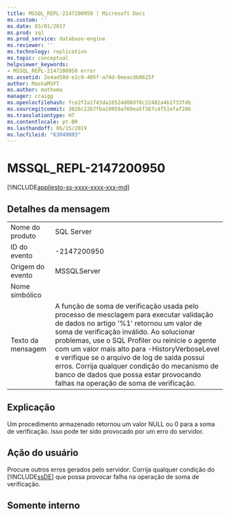 ```yaml
---
title: MSSQL_REPL-2147200950 | Microsoft Docs
ms.custom: ''
ms.date: 03/01/2017
ms.prod: sql
ms.prod_service: database-engine
ms.reviewer: ''
ms.technology: replication
ms.topic: conceptual
helpviewer_keywords:
- MSSQL_REPL-2147200950 error
ms.assetid: 2e4ad58d-e1c9-405f-a74d-0eeacdb8625f
author: MashaMSFT
ms.author: mathoma
manager: craigg
ms.openlocfilehash: fce2f2a1f43da16524d00df8c22482a4b1733fdb
ms.sourcegitcommit: 3026c22b7fba19059a769ea5f367c4f51efaf286
ms.translationtype: HT
ms.contentlocale: pt-BR
ms.lasthandoff: 06/15/2019
ms.locfileid: "63049893"
---
```

# <a name="mssqlrepl-2147200950"></a>MSSQL_REPL-2147200950
[!INCLUDE[appliesto-ss-xxxx-xxxx-xxx-md](../../includes/appliesto-ss-xxxx-xxxx-xxx-md.md)]
    
## <a name="message-details"></a>Detalhes da mensagem  
  
|||  
|-|-|  
|Nome do produto|SQL Server|  
|ID do evento|-2147200950|  
|Origem do evento|MSSQLServer|  
|Nome simbólico||  
|Texto da mensagem|A função de soma de verificação usada pelo processo de mesclagem para executar validação de dados no artigo '%1' retornou um valor de soma de verificação inválido. Ao solucionar problemas, use o SQL Profiler ou reinicie o agente com um valor mais alto para -HistoryVerboseLevel e verifique se o arquivo de log de saída possui erros. Corrija qualquer condição do mecanismo de banco de dados que possa estar provocando falhas na operação de soma de verificação.|  
  
## <a name="explanation"></a>Explicação  
 Um procedimento armazenado retornou um valor NULL ou 0 para a soma de verificação. Isso pode ter sido provocado por um erro do servidor.  
  
## <a name="user-action"></a>Ação do usuário  
 Procure outros erros gerados pelo servidor. Corrija qualquer condição do [!INCLUDE[ssDE](../../includes/ssde-md.md)] que possa provocar falha na operação de soma de verificação.  
  
## <a name="internal-only"></a>Somente interno  
  
